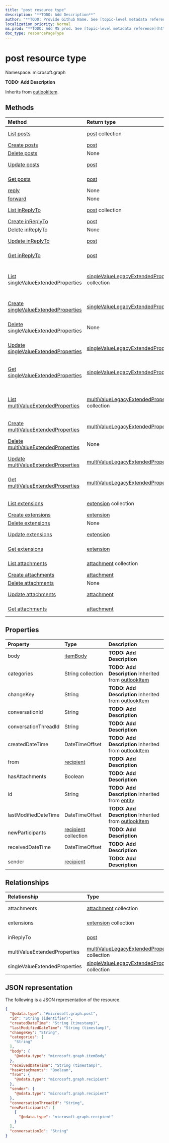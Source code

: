 ```yaml
---
title: "post resource type"
description: "**TODO: Add Description**"
author: "**TODO: Provide Github Name. See [topic-level metadata reference](https://msgo.azurewebsites.net/add/document/guidelines/metadata.html#topic-level-metadata)**"
localization_priority: Normal
ms.prod: "**TODO: Add MS prod. See [topic-level metadata reference](https://msgo.azurewebsites.net/add/document/guidelines/metadata.html#topic-level-metadata)**"
doc_type: resourcePageType
---
```


# post resource type


Namespace: microsoft.graph

**TODO: Add Description**


Inherits from [outlookItem](../resources/outlookitem.md).

## Methods
|Method|Return type|Description|
|:---|:---|:---|
|[List posts](../api/conversationthread-list-posts.md)|[post](../resources/post.md) collection|Get the posts from the posts navigation property.|
|[Create posts](../api/conversationthread-post-posts.md)|[post](../resources/post.md)|Create a new posts object.|
|[Delete posts](../api/conversationthread-delete-posts.md)|None|Delete a [post](../resources/post.md) object.|
|[Update posts](../api/conversationthread-update-posts.md)|[post](../resources/post.md)|Update the properties of a posts object.|
|[Get posts](../api/conversationthread-get-post.md)|[post](../resources/post.md)|Read the properties and relationships of a [post](../resources/post.md) object.|
|[reply](../api/post-reply.md)|None|**TODO: Add Description**|
|[forward](../api/post-forward.md)|None|**TODO: Add Description**|
|[List inReplyTo](../api/post-list-inreplyto.md)|[post](../resources/post.md) collection|Get the posts from the inReplyTo navigation property.|
|[Create inReplyTo](../api/post-post-inreplyto.md)|[post](../resources/post.md)|Create a new inReplyTo object.|
|[Delete inReplyTo](../api/post-delete-inreplyto.md)|None|Delete a [post](../resources/post.md) object.|
|[Update inReplyTo](../api/post-update-inreplyto.md)|[post](../resources/post.md)|Update the properties of an inReplyTo object.|
|[Get inReplyTo](../api/post-get-post.md)|[post](../resources/post.md)|Read the properties and relationships of a [post](../resources/post.md) object.|
|[List singleValueExtendedProperties](../api/post-list-singlevalueextendedproperties.md)|[singleValueLegacyExtendedProperty](../resources/singlevaluelegacyextendedproperty.md) collection|Get the singleValueLegacyExtendedProperties from the singleValueExtendedProperties navigation property.|
|[Create singleValueExtendedProperties](../api/post-post-singlevalueextendedproperties.md)|[singleValueLegacyExtendedProperty](../resources/singlevaluelegacyextendedproperty.md)|Create a new singleValueExtendedProperties object.|
|[Delete singleValueExtendedProperties](../api/post-delete-singlevalueextendedproperties.md)|None|Delete a [singleValueLegacyExtendedProperty](../resources/singlevaluelegacyextendedproperty.md) object.|
|[Update singleValueExtendedProperties](../api/post-update-singlevalueextendedproperties.md)|[singleValueLegacyExtendedProperty](../resources/singlevaluelegacyextendedproperty.md)|Update the properties of a singleValueExtendedProperties object.|
|[Get singleValueExtendedProperties](../api/post-get-singlevaluelegacyextendedproperty.md)|[singleValueLegacyExtendedProperty](../resources/singlevaluelegacyextendedproperty.md)|Read the properties and relationships of a [singleValueLegacyExtendedProperty](../resources/singlevaluelegacyextendedproperty.md) object.|
|[List multiValueExtendedProperties](../api/post-list-multivalueextendedproperties.md)|[multiValueLegacyExtendedProperty](../resources/multivaluelegacyextendedproperty.md) collection|Get the multiValueLegacyExtendedProperties from the multiValueExtendedProperties navigation property.|
|[Create multiValueExtendedProperties](../api/post-post-multivalueextendedproperties.md)|[multiValueLegacyExtendedProperty](../resources/multivaluelegacyextendedproperty.md)|Create a new multiValueExtendedProperties object.|
|[Delete multiValueExtendedProperties](../api/post-delete-multivalueextendedproperties.md)|None|Delete a [multiValueLegacyExtendedProperty](../resources/multivaluelegacyextendedproperty.md) object.|
|[Update multiValueExtendedProperties](../api/post-update-multivalueextendedproperties.md)|[multiValueLegacyExtendedProperty](../resources/multivaluelegacyextendedproperty.md)|Update the properties of a multiValueExtendedProperties object.|
|[Get multiValueExtendedProperties](../api/post-get-multivaluelegacyextendedproperty.md)|[multiValueLegacyExtendedProperty](../resources/multivaluelegacyextendedproperty.md)|Read the properties and relationships of a [multiValueLegacyExtendedProperty](../resources/multivaluelegacyextendedproperty.md) object.|
|[List extensions](../api/post-list-extensions.md)|[extension](../resources/extension.md) collection|Get the extensions from the extensions navigation property.|
|[Create extensions](../api/post-post-extensions.md)|[extension](../resources/extension.md)|Create a new extensions object.|
|[Delete extensions](../api/post-delete-extensions.md)|None|Delete an [extension](../resources/extension.md) object.|
|[Update extensions](../api/post-update-extensions.md)|[extension](../resources/extension.md)|Update the properties of an extensions object.|
|[Get extensions](../api/post-get-extension.md)|[extension](../resources/extension.md)|Read the properties and relationships of an [extension](../resources/extension.md) object.|
|[List attachments](../api/post-list-attachments.md)|[attachment](../resources/attachment.md) collection|Get the attachments from the attachments navigation property.|
|[Create attachments](../api/post-post-attachments.md)|[attachment](../resources/attachment.md)|Create a new attachments object.|
|[Delete attachments](../api/post-delete-attachments.md)|None|Delete an [attachment](../resources/attachment.md) object.|
|[Update attachments](../api/post-update-attachments.md)|[attachment](../resources/attachment.md)|Update the properties of an attachments object.|
|[Get attachments](../api/post-get-attachment.md)|[attachment](../resources/attachment.md)|Read the properties and relationships of an [attachment](../resources/attachment.md) object.|

## Properties
|Property|Type|Description|
|:---|:---|:---|
|body|[itemBody](../resources/itembody.md)|**TODO: Add Description**|
|categories|String collection|**TODO: Add Description** Inherited from [outlookItem](../resources/outlookitem.md)|
|changeKey|String|**TODO: Add Description** Inherited from [outlookItem](../resources/outlookitem.md)|
|conversationId|String|**TODO: Add Description**|
|conversationThreadId|String|**TODO: Add Description**|
|createdDateTime|DateTimeOffset|**TODO: Add Description** Inherited from [outlookItem](../resources/outlookitem.md)|
|from|[recipient](../resources/recipient.md)|**TODO: Add Description**|
|hasAttachments|Boolean|**TODO: Add Description**|
|id|String|**TODO: Add Description** Inherited from [entity](../resources/entity.md)|
|lastModifiedDateTime|DateTimeOffset|**TODO: Add Description** Inherited from [outlookItem](../resources/outlookitem.md)|
|newParticipants|[recipient](../resources/recipient.md) collection|**TODO: Add Description**|
|receivedDateTime|DateTimeOffset|**TODO: Add Description**|
|sender|[recipient](../resources/recipient.md)|**TODO: Add Description**|

## Relationships
|Relationship|Type|Description|
|:---|:---|:---|
|attachments|[attachment](../resources/attachment.md) collection|**TODO: Add Description**|
|extensions|[extension](../resources/extension.md) collection|**TODO: Add Description**|
|inReplyTo|[post](../resources/post.md)|**TODO: Add Description**|
|multiValueExtendedProperties|[multiValueLegacyExtendedProperty](../resources/multivaluelegacyextendedproperty.md) collection|**TODO: Add Description**|
|singleValueExtendedProperties|[singleValueLegacyExtendedProperty](../resources/singlevaluelegacyextendedproperty.md) collection|**TODO: Add Description**|

## JSON representation
The following is a JSON representation of the resource.
<!-- {
  "blockType": "resource",
  "keyProperty": "id",
  "@odata.type": "microsoft.graph.post",
  "baseType": "microsoft.graph.outlookItem",
  "openType": true
}
-->
``` json
{
  "@odata.type": "#microsoft.graph.post",
  "id": "String (identifier)",
  "createdDateTime": "String (timestamp)",
  "lastModifiedDateTime": "String (timestamp)",
  "changeKey": "String",
  "categories": [
    "String"
  ],
  "body": {
    "@odata.type": "microsoft.graph.itemBody"
  },
  "receivedDateTime": "String (timestamp)",
  "hasAttachments": "Boolean",
  "from": {
    "@odata.type": "microsoft.graph.recipient"
  },
  "sender": {
    "@odata.type": "microsoft.graph.recipient"
  },
  "conversationThreadId": "String",
  "newParticipants": [
    {
      "@odata.type": "microsoft.graph.recipient"
    }
  ],
  "conversationId": "String"
}
```

